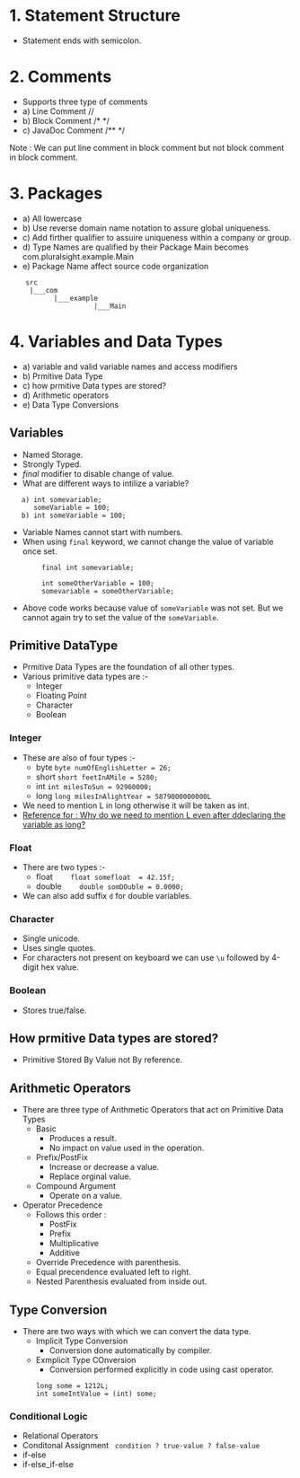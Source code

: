 # 1. Statement Structure
*  Statement ends with semicolon.

# 2. Comments
*  Supports three type of comments
*  a) Line Comment     // 
*  b) Block Comment    /* */
*  c) JavaDoc Comment  /** */

Note : We can put line comment in block comment but not block comment in block comment.

# 3. Packages
*   a) All lowercase
*   b) Use reverse domain name notation to assure global uniqueness. 
*   c) Add firther qualifier to assuire uniqueness within a company or group.
*   d) Type Names are qualified by their Package 
       Main becomes com.pluralsight.example.Main
*   e) Package Name affect source code organization 
```
    src
     |___com
           |___example
                     |___Main        
```

# 4. Variables and Data Types
*    a) variable and valid variable names and access modifiers
*    b) Prmitive Data Type
*    c) how prmitive Data types are stored?
*    d) Arithmetic operators
*    e) Data Type Conversions

## Variables
* Named Storage.
* Strongly Typed.
* *final* modifier to disable change of value.
* What are different ways to intilize a variable?
```
   a) int somevariable;
      someVariable = 100;
   b) int someVariable = 100;
```
* Variable Names cannot start with numbers.
* When using `final` keyword, we cannot change the value of variable once set.
```
        final int somevariable;

        int someOtherVariable = 100;
        somevariable = someOtherVariable;
```
* Above code works because value of `someVariable` was not set. But we cannot again try to set the value of the `someVariable`.

## Primitive DataType
* Prmitive Data Types are the foundation of all other types. 
* Various primitive data types are :-
    * Integer
    * Floating Point
    * Character
    * Boolean

### Integer 
* These are also of four types :-
    * byte   `byte numOfEnglishLetter = 26;`
    * short  `short feetInAMile = 5280;`
    * int    `int milesToSun = 92960000;`
    * long   `long milesInAlightYear = 5879000000000L`
* We need to mention L in long otherwise it will be taken as int.
* [Reference for : Why do we need to mention L even after ddeclaring the variable as long?](https://stackoverflow.com/questions/13134956/what-is-the-reason-for-explicitly-declaring-l-or-ul-for-long-values)

### Float
* There are two types :-
    * float  &nbsp;&nbsp;&nbsp;&nbsp;&nbsp;&nbsp; `float somefloat  = 42.15f;`
    * double &nbsp;&nbsp;&nbsp;&nbsp;&nbsp;&nbsp; `double somDOuble = 0.0000;`
* We can also add suffix `d` for double variables.

### Character
* Single unicode.
* Uses single quotes.
* For characters not present on keyboard we can use `\u` followed by 4-digit hex value.

### Boolean
* Stores true/false.

## How prmitive Data types are stored?
* Primitive Stored By Value not By reference.

## Arithmetic Operators
* There are three type of Arithmetic Operators that act on Primitive Data Types
    * Basic
        * Produces a result.
        * No impact on value used in the operation.
    * Prefix/PostFix
        * Increase or decrease a value.
        * Replace orginal value.
    * Compound Argument
        * Operate on a value.
* Operator Precedence
    * Follows this order :
        * PostFix
        * Prefix
        * Multiplicative
        * Additive
    * Override Precedence with parenthesis.
    * Equal precendence evaluated left to right.
    * Nested Parenthesis evaluated from inside out.

## Type Conversion
* There are two ways with which we can convert the data type.
    * Implicit Type Conversion
        * Conversion done automatically by compiler.
    * Exmplicit Type COnversion 
        * Conversion performed explicitly in code using cast operator.
        ```
        long some = 1212L;
        int someIntValue = (int) some;
        ```
### Conditional Logic
* Relational Operators
* Conditonal Assignment ``` condition ? true-value ? false-value```
* if-else
* if-else_if-else